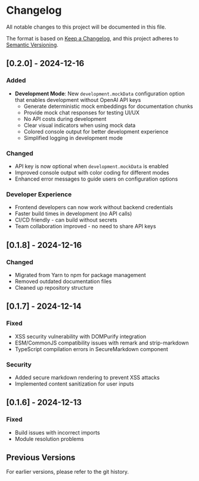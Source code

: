 # Changelog

All notable changes to this project will be documented in this file.

The format is based on [Keep a Changelog](https://keepachangelog.com/en/1.0.0/),
and this project adheres to [Semantic Versioning](https://semver.org/spec/v2.0.0.html).

## [0.2.0] - 2024-12-16

### Added

- **Development Mode**: New `development.mockData` configuration option that enables development without OpenAI API keys
  - Generate deterministic mock embeddings for documentation chunks
  - Provide mock chat responses for testing UI/UX
  - No API costs during development
  - Clear visual indicators when using mock data
  - Colored console output for better development experience
  - Simplified logging in development mode

### Changed

- API key is now optional when `development.mockData` is enabled
- Improved console output with color coding for different modes
- Enhanced error messages to guide users on configuration options

### Developer Experience

- Frontend developers can now work without backend credentials
- Faster build times in development (no API calls)
- CI/CD friendly - can build without secrets
- Team collaboration improved - no need to share API keys

## [0.1.8] - 2024-12-16

### Changed

- Migrated from Yarn to npm for package management
- Removed outdated documentation files
- Cleaned up repository structure

## [0.1.7] - 2024-12-14

### Fixed

- XSS security vulnerability with DOMPurify integration
- ESM/CommonJS compatibility issues with remark and strip-markdown
- TypeScript compilation errors in SecureMarkdown component

### Security

- Added secure markdown rendering to prevent XSS attacks
- Implemented content sanitization for user inputs

## [0.1.6] - 2024-12-13

### Fixed

- Build issues with incorrect imports
- Module resolution problems

## Previous Versions

For earlier versions, please refer to the git history.
